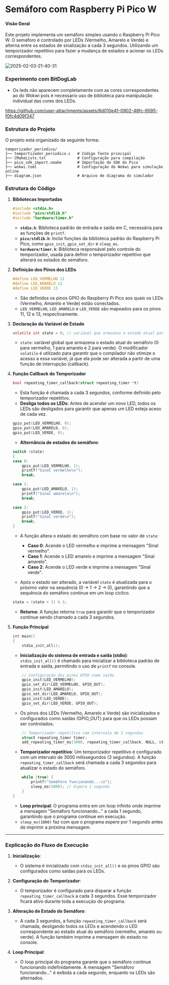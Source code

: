# Semáforo com Raspberry Pi Pico W

#### Visão Geral
Este projeto implementa um semáforo simples usando o Raspberry Pi Pico W. O semáforo é controlado por LEDs (Vermelho, Amarelo e Verde) e alterna entre os estados de sinalização a cada 3 segundos. Utilizando um temporizador repetitivo para fazer a mudança de estados e acionar os LEDs correspondentes.

![2025-02-03-21-40-31](https://github.com/user-attachments/assets/0205a269-f741-4e81-835a-6ac2590834b8)

### Experimento com BitDogLab
- Os leds não aparecem completamente com as cores correspondentes ao do Wokwi pois é necessario uso de biblioteca para manipulação individual das cores dos LEDs.

https://github.com/user-attachments/assets/6d010e41-0902-48fc-9595-f0fc4d09f347

### Estrutura do Projeto

O projeto está organizado da seguinte forma:
```
temporizador_periodico/
├── temportizador_periodico.c   # Código fonte principal
├── CMakeLists.txt              # Configuração para compilação
├── pico_sdk_import.cmake       # Importação do SDK do Pico
├── wokwi.toml                  # Configuração do Wokwi para simulação online
├── diagram.json                # Arquivo de diagrama do simulador
```

### Estrutura do Código

1. **Bibliotecas Importadas**
   
   ```c
   #include <stdio.h>
   #include "pico/stdlib.h"
   #include "hardware/timer.h"
   ```

   - **`stdio.h`**: Biblioteca padrão de entrada e saída em C, necessária para as funções de `printf`.
   - **`pico/stdlib.h`**: Inclui funções da biblioteca padrão do Raspberry Pi Pico, como `gpio_init`, `gpio_set_dir` e `sleep_ms`.
   - **`hardware/timer.h`**: Biblioteca responsável pelo controle do temporizador, usada para definir o temporizador repetitivo que alterará os estados do semáforo.

2. **Definição dos Pinos dos LEDs**
   
   ```c
   #define LED_VERMELHO 11
   #define LED_AMARELO 12
   #define LED_VERDE 13
   ```

   - São definidos os pinos GPIO do Raspberry Pi Pico aos quais os LEDs (Vermelho, Amarelo e Verde) estão conectados.
   - `LED_VERMELHO`, `LED_AMARELO` e `LED_VERDE` são mapeados para os pinos 11, 12 e 13, respectivamente.

3. **Declaração da Variável de Estado**
   
   ```c
   volatile int state = 0; // variável que armazena o estado atual para o semáforo
   ```

   - `state`: variável global que armazena o estado atual do semáforo (0 para vermelho, 1 para amarelo e 2 para verde). O modificador `volatile` é utilizado para garantir que o compilador não otimize o acesso a essa variável, já que ela pode ser alterada a partir de uma função de interrupção (callback).

4. **Função Callback do Temporizador**
   
   ```c
   bool repeating_timer_callback(struct repeating_timer *t)
   ```

   - Esta função é chamada a cada 3 segundos, conforme definido pelo temporizador repetitivo.
   - **Desliga todos os LEDs**: Antes de acender um novo LED, todos os LEDs são desligados para garantir que apenas um LED esteja aceso de cada vez.
   
   ```c
   gpio_put(LED_VERMELHO, 0);
   gpio_put(LED_AMARELO, 0);
   gpio_put(LED_VERDE, 0);
   ```

   - **Alternância de estados do semáforo**:
   
   ```c
   switch (state)
   {
   case 0:
       gpio_put(LED_VERMELHO, 1);
       printf("Sinal vermelho\n");
       break;

   case 1:
       gpio_put(LED_AMARELO, 1);
       printf("Sinal amarelo\n");
       break;

   case 2:
       gpio_put(LED_VERDE, 1);
       printf("Sinal verde\n");
       break;
   }
   ```

   - A função altera o estado do semáforo com base no valor de `state`:
     - **Caso 0**: Acende o LED vermelho e imprime a mensagem "Sinal vermelho".
     - **Caso 1**: Acende o LED amarelo e imprime a mensagem "Sinal amarelo".
     - **Caso 2**: Acende o LED verde e imprime a mensagem "Sinal verde".
   
   - Após o estado ser alterado, a variável `state` é atualizada para o próximo valor na sequência (0 -> 1 -> 2 -> 0), garantindo que a sequência do semáforo continue em um loop cíclico.
   
   ```c
   state = (state + 1) % 3;
   ```

   - **Retorno**: A função retorna `true` para garantir que o temporizador continue sendo chamado a cada 3 segundos.

5. **Função Principal**
   
   ```c
   int main()
   {
       stdio_init_all();
   ```

   - **Inicialização do sistema de entrada e saída (stdio)**: `stdio_init_all()` é chamado para inicializar a biblioteca padrão de entrada e saída, permitindo o uso de `printf` no console.

   ```c
       // Configuração dos pinos GPIO como saída
       gpio_init(LED_VERMELHO);
       gpio_set_dir(LED_VERMELHO, GPIO_OUT);
       gpio_init(LED_AMARELO);
       gpio_set_dir(LED_AMARELO, GPIO_OUT);
       gpio_init(LED_VERDE);
       gpio_set_dir(LED_VERDE, GPIO_OUT);
   ```

   - Os pinos dos LEDs (Vermelho, Amarelo e Verde) são inicializados e configurados como saídas (GPIO_OUT) para que os LEDs possam ser controlados.

   ```c
       // Temporizador repetitivo com intervalo de 3 segundos
       struct repeating_timer timer;
       add_repeating_timer_ms(3000, repeating_timer_callback, NULL, &timer);
   ```

   - **Temporizador repetitivo**: Um temporizador repetitivo é configurado com um intervalo de 3000 milissegundos (3 segundos). A função `repeating_timer_callback` será chamada a cada 3 segundos para atualizar o estado do semáforo.

   ```c
       while (true) {
           printf("Semáforo funcionando...\n");
           sleep_ms(1000); // Espera 1 segundo
       }
   }
   ```

   - **Loop principal**: O programa entra em um loop infinito onde imprime a mensagem "Semáforo funcionando..." a cada 1 segundo, garantindo que o programa continue em execução.
   - `sleep_ms(1000)` faz com que o programa espere por 1 segundo antes de imprimir a próxima mensagem.

---

### Explicação do Fluxo de Execução

1. **Inicialização**:
   - O sistema é inicializado com `stdio_init_all()` e os pinos GPIO são configurados como saídas para os LEDs.
   
2. **Configuração do Temporizador**:
   - O temporizador é configurado para disparar a função `repeating_timer_callback` a cada 3 segundos. Esse temporizador ficará ativo durante toda a execução do programa.

3. **Alteração de Estado do Semáforo**:
   - A cada 3 segundos, a função `repeating_timer_callback` será chamada, desligando todos os LEDs e acendendo o LED correspondente ao estado atual do semáforo (vermelho, amarelo ou verde). A função também imprime a mensagem do estado no console.
   
4. **Loop Principal**:
   - O loop principal do programa garante que o semáforo continue funcionando indefinidamente. A mensagem "Semáforo funcionando..." é exibida a cada segundo, enquanto os LEDs são alternados.
